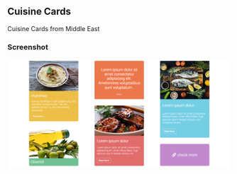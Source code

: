 ## Cuisine Cards
Cuisine Cards from Middle East

### Screenshot
<img src="Desktop.png" alt="Desktop">
